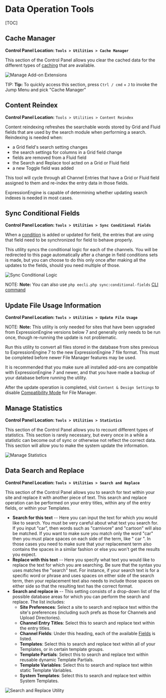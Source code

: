 <!--
    This source file is part of the open source project
    ExpressionEngine User Guide (https://github.com/ExpressionEngine/ExpressionEngine-User-Guide)

    @link      https://expressionengine.com/
    @copyright Copyright (c) 2003-2020, Packet Tide, LLC (https://packettide.com)
    @license   https://expressionengine.com/license Licensed under Apache License, Version 2.0
-->

# Data Operation Tools

[TOC]

## Cache Manager

**Control Panel Location: `Tools > Utilities > Cache Manager`**

This section of the Control Panel allows you clear the cached data for the different types of [caching](optimization/caching.md) that are available.

![Manage Add-on Extensions](_images/utilities-cache.png)

TIP: **Tip:** To quickly access this section, press `Ctrl / cmd` + `J` to invoke the Jump Menu and pick "Cache Manager"

## Content Reindex

**Control Panel Location:** `Tools > Utilities > Content Reindex`

Content reindexing refreshes the searchable words stored by Grid and Fluid fields that are used by the search module when performing a search. Reindexing is needed when:

- a Grid field's search setting changes
- the search settings for columns in a Grid field change
- fields are removed from a Fluid field
- the Search and Replace tool acted on a Grid or Fluid field
- a new Toggle field was added

This tool will cycle through all Channel Entries that have a Grid or Fluid field assigned to them and re-index the entry data in those fields.

ExpressionEngine is capable of determining whether updating search indexes is needed in most cases.

## Sync Conditional Fields

**Control Panel Location: `Tools > Utilities > Sync Conditional Fields`**

When a [condition](/control-panel/field-manager/conditional-fields.md) is added or updated for field, the entries that are using that field need to be synchronized for field to behave properly.

This utility syncs the conditional logic for each of the channels. You will be redirected to this page automatically after a change in field conditions sets is made, but you can choose to do this only once after making all the updates to the fields, should you need multiple of those.

![Sync Conditional Logic](_images/utilities-sync-conditional-fields.png)

NOTE: **Note:** You can also use `php eecli.php sync:conditional-fields` [CLI command](cli/built-in-commands/sync.md#syncconditional-fields)

## Update File Usage Information

**Control Panel Location: `Tools > Utilities > Update File Usage`**

NOTE: **Note:** This utility is only needed for sites that have been upgraded from ExpressionEngine versions below 7 and generally only needs to be run once, though re-running the update is not problematic.

Run this utility to convert all files stored in the database from sites previous to ExpressionEngine 7 to the new ExpressionEngine 7 file format. This must be completed before newer File Manager features may be used.

It is recommended that you make sure all installed add-ons are compatible with ExpressionEngine 7 and newer, and that you have made a backup of your database before running the utility.

After the update operation is completed, visit `Content & Design Settings` to disable [Compatibility Mode](control-panel/file-manager/file-manager.html#compatibility-mode) for File Manager.

## Manage Statistics

**Control Panel Location: `Tools > Utilities > Statistics`**

This section of the Control Panel allows you to recount different types of statistics. This section is rarely necessary, but every once in a while a statistic can become out of sync or otherwise not reflect the correct data. This section will allow you to make the system update the information.

![Manage Statistics](_images/utilities-stats.png)

## Data Search and Replace

**Control Panel Location: `Tools > Utilities > Search and Replace`**

This section of the Control Panel allows you to search for text within your site and replace it with another piece of text. This search and replace operation can be performed on your entry titles, within any of the entry fields, or within your Templates.

- **Search for this text** -- Here you can input the text for which you would like to search. You must be very careful about what text you search for. If you input "car", then words such as "carnivore" and "cartoon" will also be matched. If you want to make sure you match only the word "car" then you must place spaces on each side of the term, like " car ". In those cases you need to make sure that your replacement term also contains the spaces in a similar fashion or else you won't get the results you expect.
- **Replace with this text** -- Here you specify what text you would like to replace the text for which you are searching. Be sure that the syntax you uses matches the "search" text. For instance, if your search text is for a specific word or phrase and uses spaces on either side of the search term, then your replacement text also needs to include those spaces on either side so that the resulting text has the correct format.
- **Search and replace in** -- This setting consists of a drop-down list of the possible database areas for which you can perform the search and replace. The list includes:
  - **Site Preferences**: Select a site to search and replace text within the site's preferences (including such prefs as those for Channels and Upload Directories).
  - **Channel Entry Titles**: Select this to search and replace text within the entry titles.
  - **Channel Fields**: Under this heading, each of the available [Fields](control-panel/field-manager/field-manager-settings.md) is listed.
  - **Templates**: Select this to search and replace text within all of your Templates, or in certain template groups.
  - **Template Partials**: Select this to search and replace text within reusable dynamic Template Partials.
  - **Template Variables**: Select this to search and replace text within static Template Variables.
  - **System Templates**: Select this to search and replace text within System Templates.

![Search and Replace Utility](_images/utilities-sandr.png)
